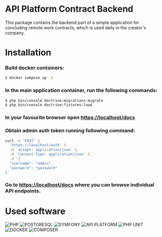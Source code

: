 # API Platform Contract Backend

This package contains the backend part of a simple application for concluding remote work contracts, which is used daily in the creator's company.

# Installation

### Build docker containers:

```bash
$ docker compose up -d
```

### In the main application container, run the following commands:

```bash
$ php bin/console doctrine:migrations:migrate
$ php bin/console doctrine:fixtures:load
```

### In your favourite browser open [https://localhost/docs](https://localhost/docs)

### Obtain admin auth token running following command:

```bash
curl -X 'POST' \
  'https://localhost/auth' \
  -H 'accept: application/json' \
  -H 'Content-Type: application/json' \
  -d '{
  "username": "admin",
  "password": "password"
}'
```

### Go to [https://localhost/docs](https://localhost/docs) where you can browse individual API endpoints.

# Used software

![PHP](https://img.shields.io/badge/-PHP-000?logo=php&style=for-the-badge)
![POSTGRESQL](https://img.shields.io/badge/postgresql-4169e1?style=for-the-badge&logo=postgresql&logoColor=white)
![SYMFONY](https://img.shields.io/badge/-SYMFONY-000?logo=symfony&style=for-the-badge)
![API PLATFORM](https://img.shields.io/badge/-API%20PLATFORM-000?logo=symfony&style=for-the-badge)
![PHP UNIT](https://img.shields.io/badge/-PHPUNIT-000?logo=php&style=for-the-badge)
![DOCKER](https://img.shields.io/badge/-DOCKER-000?&logo=docker&style=for-the-badge)
![COMPOSER](https://img.shields.io/badge/-COMPOSER-000?&logo=composer&style=for-the-badge)

